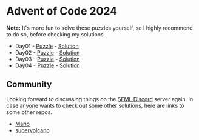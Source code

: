 # Advent of Code 2024

**Note:** It's more fun to solve these puzzles yourself, so I highly recommend to do so, before checking my solutions.

- Day01 - [Puzzle](https://adventofcode.com/2024/day/1) - [Solution](Day01/)
- Day02 - [Puzzle](https://adventofcode.com/2024/day/2) - [Solution](Day02/)
- Day03 - [Puzzle](https://adventofcode.com/2024/day/3) - [Solution](Day03/)
- Day04 - [Puzzle](https://adventofcode.com/2024/day/4) - [Solution](Day04/)

## Community

Looking forward to discussing things on the [SFML Discord](https://discord.gg/nr4X7Fh) server again.
In case anyone wants to check out some other solutions, here are links to some other repos.

- [Mario](https://github.com/MarioLiebisch/Advent-of-Code-2024)
- [supervolcano](https://github.com/danieljpetersen/aoc-2024)
